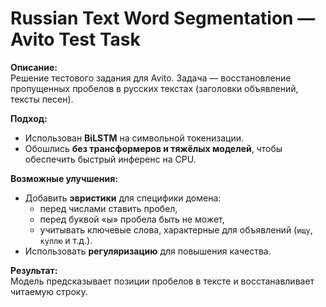 # Russian Text Word Segmentation — Avito Test Task

**Описание:**  
Решение тестового задания для Avito. Задача — восстановление пропущенных пробелов в русских текстах (заголовки объявлений, тексты песен).  

**Подход:**  
- Использован **BiLSTM** на символьной токенизации.  
- Обошлись **без трансформеров и тяжёлых моделей**, чтобы обеспечить быстрый инференс на CPU.  

**Возможные улучшения:**  
- Добавить **эвристики** для специфики домена:  
  - перед числами ставить пробел,  
  - перед буквой «ы» пробела быть не может,  
  - учитывать ключевые слова, характерные для объявлений (`ищу`, `куплю` и т.д.).  
- Использовать **регуляризацию** для повышения качества.  

**Результат:**  
Модель предсказывает позиции пробелов в тексте и восстанавливает читаемую строку.
